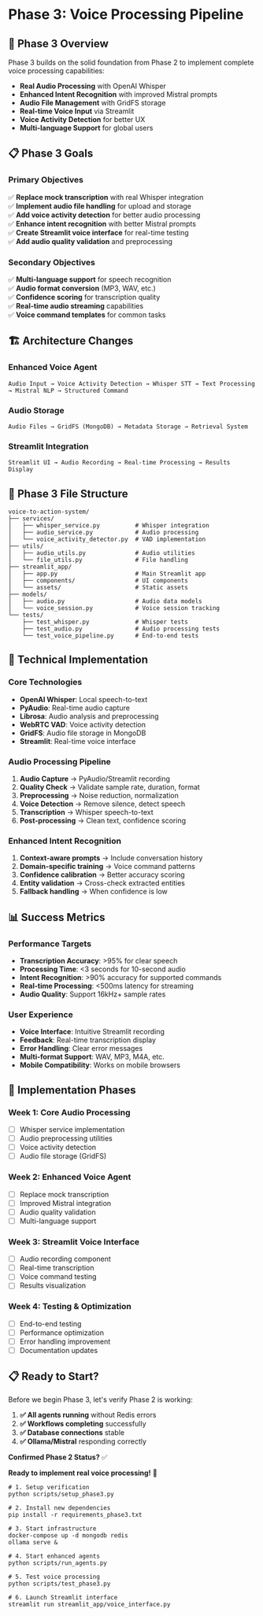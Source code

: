 # Phase 3: Voice Processing Pipeline

## 🎯 Phase 3 Overview

Phase 3 builds on the solid foundation from Phase 2 to implement complete voice processing capabilities:

- **Real Audio Processing** with OpenAI Whisper
- **Enhanced Intent Recognition** with improved Mistral prompts
- **Audio File Management** with GridFS storage
- **Real-time Voice Input** via Streamlit
- **Voice Activity Detection** for better UX
- **Multi-language Support** for global users

## 📋 Phase 3 Goals

### Primary Objectives
✅ **Replace mock transcription** with real Whisper integration  
✅ **Implement audio file handling** for upload and storage  
✅ **Add voice activity detection** for better audio processing  
✅ **Enhance intent recognition** with better Mistral prompts  
✅ **Create Streamlit voice interface** for real-time testing  
✅ **Add audio quality validation** and preprocessing  

### Secondary Objectives
✅ **Multi-language support** for speech recognition  
✅ **Audio format conversion** (MP3, WAV, etc.)  
✅ **Confidence scoring** for transcription quality  
✅ **Real-time audio streaming** capabilities  
✅ **Voice command templates** for common tasks  

## 🏗️ Architecture Changes

### Enhanced Voice Agent
```
Audio Input → Voice Activity Detection → Whisper STT → Text Processing → Mistral NLP → Structured Command
```

### Audio Storage
```
Audio Files → GridFS (MongoDB) → Metadata Storage → Retrieval System
```

### Streamlit Integration
```
Streamlit UI → Audio Recording → Real-time Processing → Results Display
```

## 📁 Phase 3 File Structure

```
voice-to-action-system/
├── services/
│   ├── whisper_service.py          # Whisper integration
│   ├── audio_service.py            # Audio processing
│   └── voice_activity_detector.py  # VAD implementation
├── utils/
│   ├── audio_utils.py              # Audio utilities
│   └── file_utils.py               # File handling
├── streamlit_app/
│   ├── app.py                      # Main Streamlit app
│   ├── components/                 # UI components
│   └── assets/                     # Static assets
├── models/
│   ├── audio.py                    # Audio data models
│   └── voice_session.py            # Voice session tracking
└── tests/
    ├── test_whisper.py             # Whisper tests
    ├── test_audio.py               # Audio processing tests
    └── test_voice_pipeline.py      # End-to-end tests
```

## 🔧 Technical Implementation

### Core Technologies
- **OpenAI Whisper**: Local speech-to-text
- **PyAudio**: Real-time audio capture
- **Librosa**: Audio analysis and preprocessing
- **WebRTC VAD**: Voice activity detection
- **GridFS**: Audio file storage in MongoDB
- **Streamlit**: Real-time voice interface

### Audio Processing Pipeline
1. **Audio Capture** → PyAudio/Streamlit recording
2. **Quality Check** → Validate sample rate, duration, format
3. **Preprocessing** → Noise reduction, normalization
4. **Voice Detection** → Remove silence, detect speech
5. **Transcription** → Whisper speech-to-text
6. **Post-processing** → Clean text, confidence scoring

### Enhanced Intent Recognition
1. **Context-aware prompts** → Include conversation history
2. **Domain-specific training** → Voice command patterns
3. **Confidence calibration** → Better accuracy scoring
4. **Entity validation** → Cross-check extracted entities
5. **Fallback handling** → When confidence is low

## 📊 Success Metrics

### Performance Targets
- **Transcription Accuracy**: >95% for clear speech
- **Processing Time**: <3 seconds for 10-second audio
- **Intent Recognition**: >90% accuracy for supported commands
- **Real-time Processing**: <500ms latency for streaming
- **Audio Quality**: Support 16kHz+ sample rates

### User Experience
- **Voice Interface**: Intuitive Streamlit recording
- **Feedback**: Real-time transcription display
- **Error Handling**: Clear error messages
- **Multi-format Support**: WAV, MP3, M4A, etc.
- **Mobile Compatibility**: Works on mobile browsers

## 🚀 Implementation Phases

### Week 1: Core Audio Processing
- [ ] Whisper service implementation
- [ ] Audio preprocessing utilities
- [ ] Voice activity detection
- [ ] Audio file storage (GridFS)

### Week 2: Enhanced Voice Agent
- [ ] Replace mock transcription
- [ ] Improved Mistral integration
- [ ] Audio quality validation
- [ ] Multi-language support

### Week 3: Streamlit Voice Interface
- [ ] Audio recording component
- [ ] Real-time transcription
- [ ] Voice command testing
- [ ] Results visualization

### Week 4: Testing & Optimization
- [ ] End-to-end testing
- [ ] Performance optimization
- [ ] Error handling improvement
- [ ] Documentation updates

## 📋 Ready to Start?

Before we begin Phase 3, let's verify Phase 2 is working:

1. **✅ All agents running** without Redis errors
2. **✅ Workflows completing** successfully  
3. **✅ Database connections** stable
4. **✅ Ollama/Mistral** responding correctly

**Confirmed Phase 2 Status?** ✅

**Ready to implement real voice processing!** 🎤

```
# 1. Setup verification
python scripts/setup_phase3.py

# 2. Install new dependencies
pip install -r requirements_phase3.txt

# 3. Start infrastructure
docker-compose up -d mongodb redis
ollama serve &

# 4. Start enhanced agents
python scripts/run_agents.py

# 5. Test voice processing
python scripts/test_phase3.py

# 6. Launch Streamlit interface
streamlit run streamlit_app/voice_interface.py
```